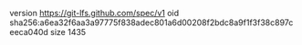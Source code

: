 version https://git-lfs.github.com/spec/v1
oid sha256:a6ea32f6aa3a97775f838adec801a6d00208f2bdc8a9f1f3f38c897ceeca040d
size 1435
